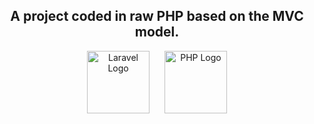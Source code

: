 <div style="text-align: center;">

<h2>A project coded in raw PHP based on the MVC model.</h2>

<img src="https://laravel.com/img/logomark.min.svg" alt="Laravel Logo" style="height: 100px; vertical-align: middle; margin-right: 20px;">
<img src="https://www.php.net/images/logos/php-logo.svg" alt="PHP Logo" style="height: 100px; vertical-align: middle;">

</div>
